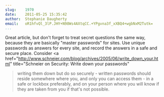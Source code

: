```yaml
---
slug:    1970
date:    2011-05-25 15:35:42
author:  Stephanie Daugherty
email:   oR1hfvQl_3lP.JHY+N98Ws4AXtqCC.+YPgvna3f_xXBQ4+wgbNxM2Tutk=
...
```


Great article, but don't forget to treat secret questions the same
way, because they are basically "master passwords" for sites.  Use
unique passwords as answers for every site, and record the answers in
a safe and secure place. Consider <a
href="http://www.schneier.com/blog/archives/2005/06/write_down_your.html"
title="Schneier on Security: Write down your passwords"
>writing them down</a> but do so securely - written
passwords should reside somewhere where you, and only you can access
them - in a safe or lockbox preferably, and on your person where you
will know if they are taken from you if that's not possible.
